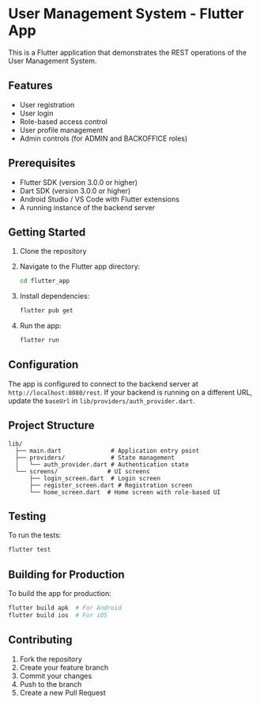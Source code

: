 # User Management System - Flutter App

This is a Flutter application that demonstrates the REST operations of the User Management System.

## Features

- User registration
- User login
- Role-based access control
- User profile management
- Admin controls (for ADMIN and BACKOFFICE roles)

## Prerequisites

- Flutter SDK (version 3.0.0 or higher)
- Dart SDK (version 3.0.0 or higher)
- Android Studio / VS Code with Flutter extensions
- A running instance of the backend server

## Getting Started

1. Clone the repository
2. Navigate to the Flutter app directory:
   ```bash
   cd flutter_app
   ```

3. Install dependencies:
   ```bash
   flutter pub get
   ```

4. Run the app:
   ```bash
   flutter run
   ```

## Configuration

The app is configured to connect to the backend server at `http://localhost:8080/rest`. If your backend is running on a different URL, update the `baseUrl` in `lib/providers/auth_provider.dart`.

## Project Structure

```
lib/
  ├── main.dart              # Application entry point
  ├── providers/             # State management
  │   └── auth_provider.dart # Authentication state
  └── screens/              # UI screens
      ├── login_screen.dart  # Login screen
      ├── register_screen.dart # Registration screen
      └── home_screen.dart  # Home screen with role-based UI
```

## Testing

To run the tests:

```bash
flutter test
```

## Building for Production

To build the app for production:

```bash
flutter build apk  # For Android
flutter build ios  # For iOS
```

## Contributing

1. Fork the repository
2. Create your feature branch
3. Commit your changes
4. Push to the branch
5. Create a new Pull Request 